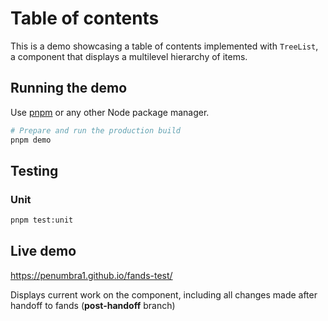 # Table of contents

This is a demo showcasing a table of contents implemented with `TreeList`, a component that displays a multilevel hierarchy of items.

## Running the demo

Use [pnpm](https://pnpm.io/installation) or any other Node package manager.

```sh
# Prepare and run the production build
pnpm demo
```

## Testing

### Unit

```sh
pnpm test:unit
```

## Live demo

https://penumbra1.github.io/fands-test/

Displays current work on the component, including all changes made after handoff to fands (**post-handoff** branch)
